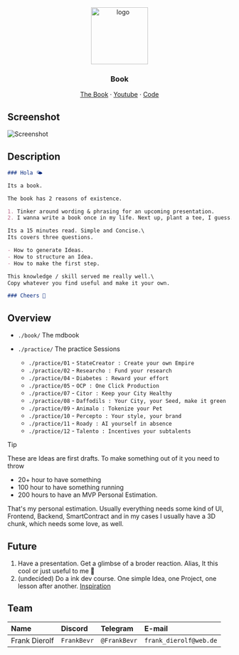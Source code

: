 <div align="center">
<img src="https://cdn.icon-icons.com/icons2/3912/PNG/512/mdbook_logo_icon_247757.png" alt="logo" width="128" height="128" />
</div>

<h3 align="center">Book</h3>
<p align="center">
  <a href="https://frankbevr.github.io/100-Ideas/">The Book</a>
  ·
  <a href="">Youtube</a>
  ·
  <a href="https://github.com/FrankBevr/100-Ideas">Code</a>
</p>

## Screenshot

![Screenshot](https://i.ibb.co/d0ffXW7/image.png)

## Description

```md
### Hola 🌤️

Its a book.

The book has 2 reasons of existence.

1. Tinker around wording & phrasing for an upcoming presentation.
2. I wanna write a book once in my life. Next up, plant a tee, I guess. 🐒

Its a 15 minutes read. Simple and Concise.\
Its covers three questions.

- How to generate Ideas.
- How to structure an Idea.
- How to make the first step.

This knowledge / skill served me really well.\
Copy whatever you find useful and make it your own.

### Cheers 👋
```

## Overview

- `./book/` The mdbook
- `./practice/` The practice Sessions

  - `./practice/01` - `StateCreator : Create your own Empire`
  - `./practice/02` - `Researcho : Fund your research`
  - `./practice/04` - `Diabetes : Reward your effort`
  - `./practice/05` - `OCP : One Click Production`
  - `./practice/07` - `Citor : Keep your City Healthy`
  - `./practice/08` - `Daffodils : Your City, your Seed, make it green`
  - `./practice/09` - `Animalo : Tokenize your Pet`
  - `./practice/10` - `Percepto : Your style, your brand`
  - `./practice/11` - `Roady : AI yourself in absence`
  - `./practice/12` - `Talento : Incentives your subtalents`

> [!TIP]  
> These are Ideas are first drafts. To make something out of it you need to
> throw
>
> - 20+ hour to have something
> - 100 hour to have something running
> - 200 hours to have an MVP Personal Estimation.
>
> That's my personal estimation. Usually everything needs some kind of UI, Frontend, Backend, SmartContract and in my cases I usually have a 3D chunk, which needs some love, as well.

## Future

1. Have a presentation. Get a glimbse of a broder reaction. Alias, It this cool
   or just useful to me 🤷
2. (undecided) Do a ink dev course. One simple Idea, one Project, one lesson
   after another.
   [Inspiration](https://youtu.be/gyMwXuJrbJQ?si=qbeCpNm6n_2sfzcz)

## Team

| Name          | Discord     | Telegram     | E-mail                 |
| :------------ | :---------- | :----------- | :--------------------- |
| Frank Dierolf | `FrankBevr` | `@FrankBevr` | `frank_dierolf@web.de` |
